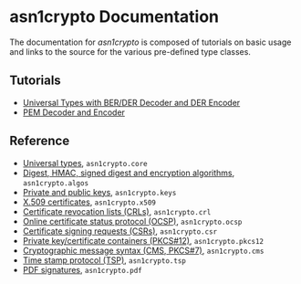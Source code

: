 # asn1crypto Documentation

The documentation for *asn1crypto* is composed of tutorials on basic usage and
links to the source for the various pre-defined type classes.

## Tutorials

 - [Universal Types with BER/DER Decoder and DER Encoder](universal_types.md)
 - [PEM Decoder and Encoder](pem.md)

## Reference

 - [Universal types](../asn1crypto/core.py), `asn1crypto.core`
 - [Digest, HMAC, signed digest and encryption algorithms](../asn1crypto/algos.py), `asn1crypto.algos`
 - [Private and public keys](../asn1crypto/keys.py), `asn1crypto.keys`
 - [X.509 certificates](../asn1crypto/x509.py), `asn1crypto.x509`
 - [Certificate revocation lists (CRLs)](../asn1crypto/crl.py), `asn1crypto.crl`
 - [Online certificate status protocol (OCSP)](../asn1crypto/ocsp.py), `asn1crypto.ocsp`
 - [Certificate signing requests (CSRs)](../asn1crypto/csr.py), `asn1crypto.csr`
 - [Private key/certificate containers (PKCS#12)](../asn1crypto/pkcs12.py), `asn1crypto.pkcs12`
 - [Cryptographic message syntax (CMS, PKCS#7)](../asn1crypto/cms.py), `asn1crypto.cms`
 - [Time stamp protocol (TSP)](../asn1crypto/tsp.py), `asn1crypto.tsp`
 - [PDF signatures](../asn1crypto/pdf.py), `asn1crypto.pdf`
